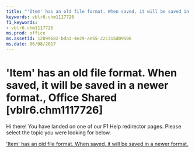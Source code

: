 ```yaml
---
title: "'Item' has an old file format. When saved, it will be saved in a newer format., Office Shared [vblr6.chm1117726]"
keywords: vblr6.chm1117726
f1_keywords:
- vblr6.chm1117726
ms.prod: office
ms.assetid: 12099682-bda3-4e29-ae55-22c315d09506
ms.date: 06/08/2017
---
```



# 'Item' has an old file format. When saved, it will be saved in a newer format., Office Shared [vblr6.chm1117726]

Hi there! You have landed on one of our F1 Help redirector pages. Please select the topic you were looking for below.

['Item' has an old file format. When saved, it will be saved in a newer format.](http://msdn.microsoft.com/library/3b2e8ccd-6ae3-7c0d-e73d-cc13ac0f96bf%28Office.15%29.aspx)

